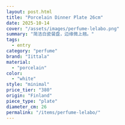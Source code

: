 ```yaml
---
layout: post.html
title: "Porcelain Dinner Plate 26cm"
date: 2025-10-14
cover: "/assets/images/perfume-lelabo.png"
summary: "简洁白瓷餐盘，边缘微上翘。"
tags:
  - entry
category: "perfume"
brand: "Iittala"
material:
  - "porcelain"
color:
  - "white"
style: "minimal"
price_tier: "380"
origin: "Finland"
piece_type: "plate"
diameter_cm: 26
permalink: "/items/perfume-lelabo/"
---
```

